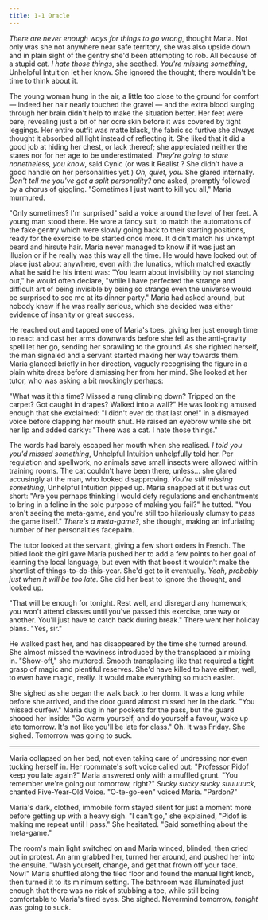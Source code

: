 ```yaml
---
title: 1-1 Oracle
---
```


*There are never enough ways for things to go wrong*, thought Maria. Not only was she not anywhere near safe territory, she was also upside down and in plain sight of the gentry she'd been attempting to rob. All because of a stupid cat. *I hate those things*, she seethed. *You're missing something*, Unhelpful Intuition let her know. She ignored the thought; there wouldn't be time to think about it.

The young woman hung in the air, a little too close to the ground for comfort — indeed her hair nearly touched the gravel — and the extra blood surging through her brain didn't help to make the situation better. Her feet were bare, revealing just a bit of her ocre skin before it was covered by tight leggings. Her entire outfit was matte black, the fabric so furtive she always thought it absorbed all light instead of reflecting it. She liked that it did a good job at hiding her chest, or lack thereof; she appreciated neither the stares nor for her age to be underestimated. *They're going to stare nonetheless, you know*, said Cynic (or was it Realist ? She didn't have a good handle on her personalities yet.) *Oh, quiet, you.* She glared internally. *Don't tell me you've got a split personality?* one asked, promptly followed by a chorus of giggling. "Sometimes I just want to kill you all," Maria murmured.

"Only sometimes? I'm surprised" said a voice around the level of her feet. A young man stood there. He wore a fancy suit, to match the automatons of the fake gentry which were slowly going back to their starting positions, ready for the exercise to be started once more. It didn't match his unkempt beard and hirsute hair. Maria never managed to know if it was just an illusion or if he really was this way all the time. He would have looked out of place just about anywhere, even with the lunatics, which matched exactly what he said he his intent was: "You learn about invisibility by not standing out," he would often declare, "while I have perfected the strange and difficult art of being invisible by being so strange even the universe would be surprised to see me at its dinner party." Maria had asked around, but nobody knew if he was really serious, which she decided was either evidence of insanity or great success.

He reached out and tapped one of Maria's toes, giving her just enough time to react and cast her arms downwards before she fell as the anti-gravity spell let her go, sending her sprawling to the ground. As she righted herself, the man signaled and a servant started making her way towards them. Maria glanced briefly in her direction, vaguely recognising the figure in a plain white dress before dismissing her from her mind. She looked at her tutor, who was asking a bit mockingly perhaps:

"What was it this time? Missed a rung climbing down? Tripped on the carpet? Got caught in drapes? Walked into a wall?" He was looking amused enough that she exclaimed: "I didn't ever do that last one!" in a dismayed voice before clapping her mouth shut. He raised an eyebrow while she bit her lip and added darkly: "There was a cat. I hate those things."

The words had barely escaped her mouth when she realised. *I told you you'd missed something*, Unhelpful Intuition unhelpfully told her. Per regulation and spellwork, no animals save small insects were allowed within training rooms. The cat couldn't have been there, unless... she glared accusingly at the man, who looked disapproving. *You're still missing something*, Unhelpful Intuition pipped up. Maria snapped at it but was cut short: "Are you perhaps thinking I would defy regulations and enchantments to bring in a feline in the sole purpose of making you fail?" he tutted. "You aren't seeing the meta-game, and you're still too hilariously clumsy to pass the game itself." *There's a meta-game?*, she thought, making an infuriating number of her personalities facepalm.

The tutor looked at the servant, giving a few short orders in French. The pitied look the girl gave Maria pushed her to add a few points to her goal of learning the local language, but even with that boost it wouldn't make the shortlist of things-to-do-this-year. She'd get to it eventually. *Yeah, probably just when it will be too late.* She did her best to ignore the thought, and looked up.

"That will be enough for tonight. Rest well, and disregard any homework; you won't attend classes until you've passed this exercise, one way or another. You'll just have to catch back during break." There went her holiday plans. "Yes, sir."

He walked past her, and has disappeared by the time she turned around. She almost missed the waviness introduced by the transplaced air mixing in. "Show-off," she muttered. Smooth transplacing like that required a tight grasp of magic and plentiful reserves. She'd have killed to have either, well, to even have magic, really. It would make everything so much easier.

She sighed as she began the walk back to her dorm. It was a long while before she arrived, and the door guard almost missed her in the dark. "You missed curfew." Maria dug in her pockets for the pass, but the guard shooed her inside: "Go warm yourself, and do yourself a favour, wake up late tomorrow. It's not like you'll be late for class." Oh. It was Friday. She sighed. Tomorrow was going to suck.

***

Maria collapsed on her bed, not even taking care of undressing nor even tucking herself in. Her roommate's soft voice called out: "Professor Pidof keep you late again?" Maria answered only with a muffled grunt. "You remember we're going out tomorrow, right?" *Sucky sucky sucky suuuuuck*, chanted Five-Year-Old Voice. "O-te-go-een" voiced Maria. "Pardon?"

Maria's dark, clothed, immobile form stayed silent for just a moment more before getting up with a heavy sigh. "I can't go," she explained, "Pidof is making me repeat until I pass." She hesitated. "Said something about the meta-game."

The room's main light switched on and Maria winced, blinded, then cried out in protest. An arm grabbed her, turned her around, and pushed her into the ensuite. "Wash yourself, change, and get that frown off your face. Now!" Maria shuffled along the tiled floor and found the manual light knob, then turned it to its minimum setting. The bathroom was illuminated just enough that there was no risk of stubbing a toe, while still being comfortable to Maria's tired eyes. She sighed. Nevermind tomorrow, *tonight* was going to suck.